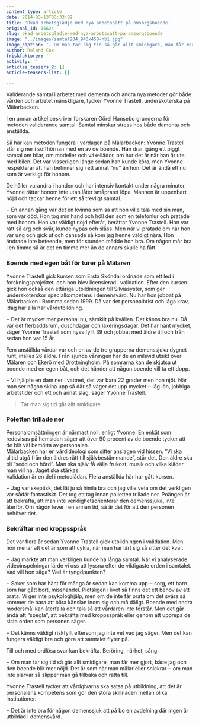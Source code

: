 ```yaml
---
content_type: article
date: 2014-03-13T03:33:02
title: 'Ökad arbetsglädje med nya arbetssätt på omsorgsboende'
original_id: 15624
slug: okad-arbetsgladje-med-nya-arbetssatt-pa-omsorgsboende
image: "../images/samtal204_940x450-hb1.jpg"
image_caption: '– Om man tar sig tid så går allt smidigare, man får mer gjort och både jag och den boende blir mer nöjd, säger Yvonne Trastell på Mälarbackens vård- och omsorgsboende i Stockholm.'
author: Roland Cox
friskfaktorer: ''
activity: ''
articles_teasers_2: []
article-teasers-list: []

---
```


Validerande samtal i arbetet med dementa och andra nya metoder gör både vården och arbetet mänskligare, tycker Yvonne Trastell, undersköterska på Mälarbacken.

I en annan artikel beskriver forskaren Görel Hansebo grunderna för metoden validerande samtal: Samtal minskar stress hos både dementa och anställda.

Så här kan metoden fungera i vardagen på Mälarbacken: Yvonne Trastell slår sig ner i soffhörnan med en av de boende. Han drar igång ett piggt samtal om bilar, om modeller och växellådor, om hur det är när han är ute med bilen. Det var visserligen länge sedan han kunde köra, men Yvonne respekterar att han befinner sig i ett annat “nu” än hon. Det är ändå ett nu som är verkligt för honom.

De håller varandra i handen och har intensiv kontakt under några minuter. Yvonne rättar honom inte utan låter småpratet löpa. Mannen är uppenbart nöjd och tackar henne för ett så trevligt samtal.

‒ En annan gång var det en kvinna som sa att hon ville tala med sin man, som var död. Hon tog min hand och höll den som en telefonlur och pratade med honom. Hon var väldigt nöjd efteråt, berättar Yvonne Trastell. Hon var rätt så arg och svår, kunde nypas och slåss. Men när vi pratade om när hon var ung och gick ut och dansade så kom jag henne väldigt nära. Hon ändrade inte beteende, men för stunden mådde hon bra. Om någon mår bra i en timme så är det en timme mer än de annars skulle ha fått.

### Boende med egen båt för turer på Mälaren

Yvonne Trastell gick kursen som Ersta Sköndal ordnade som ett led i forskningsprojektet, och hon blev licensierad i validation. Efter den kursen gick hon också den ettåriga utbildningen till Silviasyster, som ger undersköterskor specialkompetens i demensvård. Nu har hon jobbat på Mälarbacken i Bromma sedan 1999. Då var det personalbrist och låga krav, idag har alla här vårdutbildning.

‒ Det är mycket mer personal nu, särskilt på kvällen. Det känns bra nu. Då var det flerbäddsrum, duschdagar och laxeringsdagar. Det har hänt mycket, säger Yvonne Trastell som nyss fyllt 39 och jobbat med äldre till och från sedan hon var 15 år.

Fem anställda vårdar var och en av de tre grupperna demenssjuka dygnet runt, inalles 26 äldre. Från sjunde våningen har de en milsvid utsikt över Mälaren och Ekerö med Drottningholm. På somrarna kan de skjutsa ut boende med en egen båt, och det händer att någon boende vill ta ett dopp.

‒ Vi hjälpte en dam ner i vattnet, det var bara 22 grader men hon njöt. När man ser någon skina upp så där så väger det upp mycket ‒ låg lön, jobbiga arbetstider och ett och annat slag, säger Yvonne Trastell.

> Tar man sig tid går allt smidigare

### Poletten trillade ner

Personalomsättningen är närmast noll, enligt Yvonne. En enkät som redovisas på hemsidan säger att över 90 procent av de boende tycker att de blir väl bemötta av personalen.  
Mälarbacken har en vårdideologi som sitter anslagen vid hissen. “Vi ska alltid utgå från den äldres rätt till självbestämmande”, står det. Den äldre ska bli “sedd och hörd”. Man ska själv få välja frukost, musik och vilka kläder man vill ha. Jaget ska stärkas.  
Validation är en del i metodlådan. Flera anställda här har gått kursen.

‒ Jag var skeptisk, det lät ju så himla bra och jag ville veta om det verkligen var sådär fantastiskt. Det tog ett tag innan polletten trillade ner. Poängen är att bekräfta, att man inte verklighetsorienterar den demenssjuka, inte återför. Om någon lever i en annan tid, så är det för att den personen behöver det.

### Bekräftar med kroppsspråk

Det var flera år sedan Yvonne Trastell gick utbildningen i validation. Men hon menar att det är som att cykla, när man har lärt sig så sitter det kvar.

‒ Jag märkte att man verkligen kunde ha långa samtal. När vi analyserade videoinspelningar lärde vi oss att lyssna efter de viktigaste orden i samtalet. Vad vill hon säga? Vad är tyngdpunkten?

‒ Saker som har hänt för många år sedan kan komma upp ‒ sorg, ett barn som har gått bort, misshandel. Plötsligen i livet så finns det ett behov av att prata. Vi ger inte psykologhjälp, men om de inte får prata om det svåra så kommer de bara att bära känslan inom sig och må dåligt. Boende med andra modersmål kan återfalla och tala så att vårdaren inte förstår. Men det går ändå att “spegla”, att bekräfta med kroppsspråk eller genom att upprepa de sista orden som personen säger.

‒ Det känns väldigt riskfyllt eftersom jag inte vet vad jag säger, Men det kan fungera väldigt bra och göra att samtalet flyter på.

Till och med ordlösa svar kan bekräfta. Beröring, närhet, sång.

‒ Om man tar sig tid så går allt smidigare, man får mer gjort, både jag och den boende blir mer nöjd. Det är som när man målar eller snickrar ‒ om man inte slarvar så slipper man gå tillbaka och rätta till.

Yvonne Trastell tycker att vårdgivarna ska satsa på utbildning, att det är personalens kompetens som gör den stora skillnaden mellan olika institutioner.

‒ Det är inte bra för någon demenssjuk att på bo en avdelning där ingen är utbildad i demensvård.

